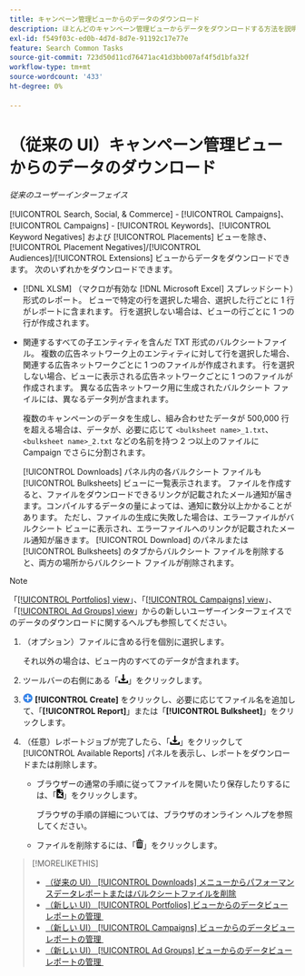 ```yaml
---
title: キャンペーン管理ビューからのデータのダウンロード
description: ほとんどのキャンペーン管理ビューからデータをダウンロードする方法を説明します。
exl-id: f549f03c-ed0b-4d7d-8d7e-91192c17e77e
feature: Search Common Tasks
source-git-commit: 723d50d11cd76471ac41d3bb007af4f5d1bfa32f
workflow-type: tm+mt
source-wordcount: '433'
ht-degree: 0%

---
```


# （従来の UI）キャンペーン管理ビューからのデータのダウンロード

*従来のユーザーインターフェイス*

[!UICONTROL Search, Social, & Commerce] - [!UICONTROL Campaigns]、[!UICONTROL Campaigns] - [!UICONTROL Keywords]、[!UICONTROL Keyword Negatives] および [!UICONTROL Placements] ビューを除き、[!UICONTROL Placement Negatives]/[!UICONTROL Audiences]/[!UICONTROL Extensions] ビューからデータをダウンロードできます。 次のいずれかをダウンロードできます。

* [!DNL XLSM] （マクロが有効な [!DNL Microsoft Excel] スプレッドシート）形式のレポート。 ビューで特定の行を選択した場合、選択した行ごとに 1 行がレポートに含まれます。 行を選択しない場合は、ビューの行ごとに 1 つの行が作成されます。

* 関連するすべての子エンティティを含んだ TXT 形式のバルクシートファイル。 複数の広告ネットワーク上のエンティティに対して行を選択した場合、関連する広告ネットワークごとに 1 つのファイルが作成されます。 行を選択しない場合、ビューに表示される広告ネットワークごとに 1 つのファイルが作成されます。 異なる広告ネットワーク用に生成されたバルクシート ファイルには、異なるデータ列が含まれます。

  複数のキャンペーンのデータを生成し、組み合わせたデータが 500,000 行を超える場合は、データが、必要に応じて `<bulksheet name>_1.txt`、`<bulksheet name>_2.txt` などの名前を持つ 2 つ以上のファイルに Campaign でさらに分割されます。

  [!UICONTROL Downloads] パネル内の各バルクシート ファイルも [!UICONTROL Bulksheets] ビューに一覧表示されます。 ファイルを作成すると、ファイルをダウンロードできるリンクが記載されたメール通知が届きます。コンパイルするデータの量によっては、通知に数分以上かかることがあります。 ただし、ファイルの生成に失敗した場合は、エラーファイルがバルクシート ビューに表示され、エラーファイルへのリンクが記載されたメール通知が届きます。 [!UICONTROL Download] のパネルまたは [!UICONTROL Bulksheets] のタブからバルクシート ファイルを削除すると、両方の場所からバルクシート ファイルが削除されます。

>[!NOTE]
>
>「[[!UICONTROL Portfolios] view](/help/search-social-commerce/new-ui/manage/portfolios/portfolio-view-report.md)」、「[[!UICONTROL Campaigns] view](/help/search-social-commerce/new-ui/manage/campaigns/campaign-view-report.md)」、「[[!UICONTROL Ad Groups] view](/help/search-social-commerce/new-ui/manage/ad-groups/ad-group-view-report.md)」からの新しいユーザーインターフェイスでのデータのダウンロードに関するヘルプも参照してください。

1. （オプション）ファイルに含める行を個別に選択します。

   それ以外の場合は、ビュー内のすべてのデータが含まれます。

1. ツールバーの右側にある「![&#x200B; レポートのダウンロード &#x200B;](/help/search-social-commerce/assets/download.png " レポートのダウンロード ")」をクリックします。

1. ![&#x200B; 作成 &#x200B;](/help/search-social-commerce/assets/add.png " 作成 ") **[!UICONTROL Create]** をクリックし、必要に応じてファイル名を追加して、「**[!UICONTROL Report]**」または「**[!UICONTROL Bulksheet]**」をクリックします。

1. （任意）レポートジョブが完了したら、「![&#x200B; レポートのダウンロード &#x200B;](/help/search-social-commerce/assets/download.png " レポートのダウンロード ")」をクリックして [!UICONTROL Available Reports] パネルを表示し、レポートをダウンロードまたは削除します。

   * ブラウザーの通常の手順に従ってファイルを開いたり保存したりするには、「![&#x200B; スプレッドシートをダウンロード &#x200B;](/help/search-social-commerce/assets/download-spreadsheet.png " スプレッドシートをダウンロード ")」をクリックします。

     ブラウザの手順の詳細については、ブラウザのオンライン ヘルプを参照してください。

   * ファイルを削除するには、「![&#x200B; 削除 &#x200B;](/help/search-social-commerce/assets/delete.png " 削除 ")」をクリックします。

>[!MORELIKETHIS]
>
>* [&#x200B; （従来の UI） [!UICONTROL Downloads] メニューからパフォーマンスデータレポートまたはバルクシートファイルを削除 &#x200B;](/help/search-social-commerce/common-tasks/navigation-editing-selection/download-delete-data.md)
>* [&#x200B; （新しい UI） [!UICONTROL Portfolios] ビューからのデータビューレポートの管理 &#x200B;](/help/search-social-commerce/new-ui/manage/portfolios/portfolio-view-report.md)
>* [&#x200B; （新しい UI） [!UICONTROL Campaigns] ビューからのデータビューレポートの管理 &#x200B;](/help/search-social-commerce/new-ui/manage/campaigns/campaign-view-report.md)
>* [&#x200B; （新しい UI） [!UICONTROL Ad Groups] ビューからのデータビューレポートの管理 &#x200B;](/help/search-social-commerce/new-ui/manage/ad-groups/ad-group-view-report.md)
